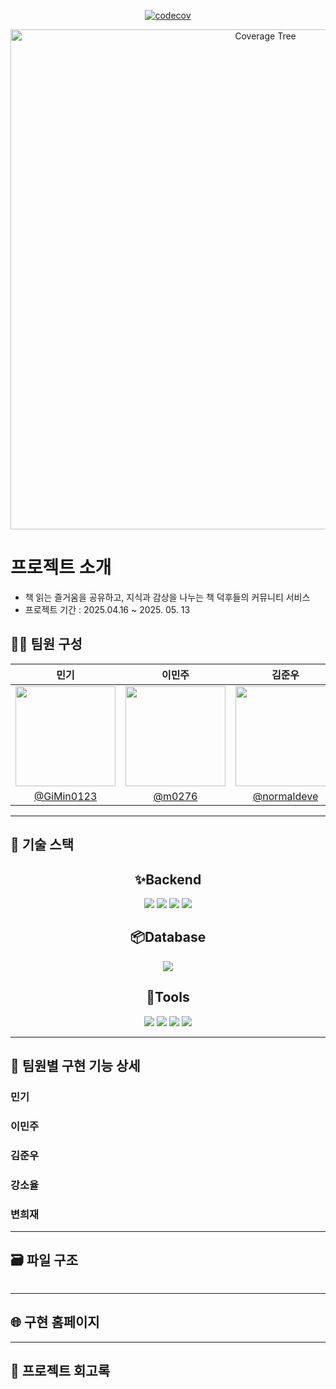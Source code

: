 <p align="center">
  <!-- Codecov Coverage Badge -->
  <a href="https://codecov.io/gh/GiMin0123/sb01-deokhugam-team1">
    <img
      src="https://codecov.io/gh/GiMin0123/sb01-deokhugam-team1/graph/badge.svg?token=X8IVR1V9VT"
      alt="codecov"
    />
  </a>
</p>

<p align="center">
  <!-- Codecov Coverage Tree Graph -->
  <img
    src="https://codecov.io/gh/GiMin0123/sb01-deokhugam-team1/graphs/tree.svg?token=X8IVR1V9VT"
    alt="Coverage Tree"
    width="800"
  />
</p>

#  프로젝트 소개

- 책 읽는 즐거움을 공유하고, 지식과 감상을 나누는 책 덕후들의 커뮤니티 서비스
- 프로젝트 기간 : 2025.04.16 ~ 2025. 05. 13

## 🧑‍💻 팀원 구성

|             민기                |                     이민주                     |                  김준우                          |                강소율                       |                      변희재         |
| :--------------------------------------: | :--------------------------------------------: | :----------------------------------------------: | :----------------------------------------------: | :--------------------------------------------: |
|<img width="160px" src="https://github.com/user-attachments/assets/a6b8709d-13ed-45dc-b093-96948db20a91"/>|<img width="160px" src="https://github.com/user-attachments/assets/a7781d01-fea9-4454-97e7-c7c51415f283"/>|<img width="160px" src="https://github.com/user-attachments/assets/438f7157-943b-4dcc-bed0-210247c1e50e"/>|<img width="160px" src="https://github.com/user-attachments/assets/5fc20c03-631a-402f-83d3-3c21dd60a287"/>|<img width="160px" src="https://github.com/user-attachments/assets/d4c6dbc7-392a-4dcf-bdb6-3408c8268638"/>|
| [@GiMin0123](https://github.com/GiMin0123) | [@m0276](https://github.com/m0276) |[@normaldeve](https://github.com/normaldeve)| [@soyul9280](https://github.com/soyul9280) |[@Heyaaz](https://github.com/Heyaaz)|
------

## 🔧 기술 스택

<h2 align="center">✨Backend</h2>

<div align="center">
	<img src="https://img.shields.io/badge/SpringBoot-6DB33F?style=for-the-badge&logo=springboot&logoColor=white">
    <img src="https://img.shields.io/badge/spring data jpa-6DB33F?style=for-the-badge&logo=spring&logoColor=white">
    <img src="https://img.shields.io/badge/java-000000?style=for-the-badge&logo=openjdk&logoColor=white">
    <img src="https://img.shields.io/badge/gradle-02303A?style=for-the-badge&logo=gradle&logoColor=white">
</div>


<h2 align="center">📦️Database</h2>

<div align="center">
	<img src="https://img.shields.io/badge/PostgresQL-4169E1?style=for-the-badge&logo=postgresql&logoColor=white">
</div>

<h2 align="center">🔨Tools</h2>

<div align="center">
	<img src="https://img.shields.io/badge/Git-F05032?style=for-the-badge&logo=git&logoColor=white">
	<img src="https://img.shields.io/badge/GitHub-181717?style=for-the-badge&logo=github&logoColor=white">
    <img src="https://img.shields.io/badge/Discord-5865F2?style=for-the-badge&logo=discord&logoColor=white">
    <img src="https://img.shields.io/badge/IntelliJ IDEA-000000?style=for-the-badge&logo=intellijidea&logoColor=white">
</div>


------

## 📝 팀원별 구현 기능 상세

### 민기


### 이민주



### 김준우



### 강소율



### 변희재


------

## 🗃️ 파일 구조

```plaintext

```

------

## 🌐 구현 홈페이지


------

## 📄 프로젝트 회고록



